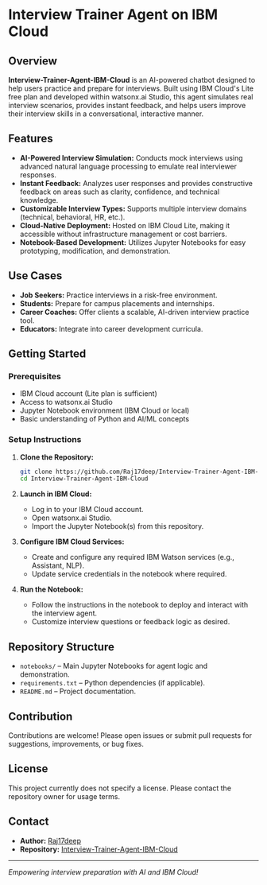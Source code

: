 # Interview Trainer Agent on IBM Cloud

## Overview

**Interview-Trainer-Agent-IBM-Cloud** is an AI-powered chatbot designed to help users practice and prepare for interviews. Built using IBM Cloud's Lite free plan and developed within watsonx.ai Studio, this agent simulates real interview scenarios, provides instant feedback, and helps users improve their interview skills in a conversational, interactive manner.

## Features

- **AI-Powered Interview Simulation:** Conducts mock interviews using advanced natural language processing to emulate real interviewer responses.
- **Instant Feedback:** Analyzes user responses and provides constructive feedback on areas such as clarity, confidence, and technical knowledge.
- **Customizable Interview Types:** Supports multiple interview domains (technical, behavioral, HR, etc.).
- **Cloud-Native Deployment:** Hosted on IBM Cloud Lite, making it accessible without infrastructure management or cost barriers.
- **Notebook-Based Development:** Utilizes Jupyter Notebooks for easy prototyping, modification, and demonstration.

## Use Cases

- **Job Seekers:** Practice interviews in a risk-free environment.
- **Students:** Prepare for campus placements and internships.
- **Career Coaches:** Offer clients a scalable, AI-driven interview practice tool.
- **Educators:** Integrate into career development curricula.

## Getting Started

### Prerequisites

- IBM Cloud account (Lite plan is sufficient)
- Access to watsonx.ai Studio
- Jupyter Notebook environment (IBM Cloud or local)
- Basic understanding of Python and AI/ML concepts

### Setup Instructions

1. **Clone the Repository:**
   ```bash
   git clone https://github.com/Raj17deep/Interview-Trainer-Agent-IBM-Cloud.git
   cd Interview-Trainer-Agent-IBM-Cloud
   ```

2. **Launch in IBM Cloud:**
   - Log in to your IBM Cloud account.
   - Open watsonx.ai Studio.
   - Import the Jupyter Notebook(s) from this repository.

3. **Configure IBM Cloud Services:**
   - Create and configure any required IBM Watson services (e.g., Assistant, NLP).
   - Update service credentials in the notebook where required.

4. **Run the Notebook:**
   - Follow the instructions in the notebook to deploy and interact with the interview agent.
   - Customize interview questions or feedback logic as desired.

## Repository Structure

- `notebooks/` – Main Jupyter Notebooks for agent logic and demonstration.
- `requirements.txt` – Python dependencies (if applicable).
- `README.md` – Project documentation.

## Contribution

Contributions are welcome! Please open issues or submit pull requests for suggestions, improvements, or bug fixes.

## License

This project currently does not specify a license. Please contact the repository owner for usage terms.

## Contact

- **Author:** [Raj17deep](https://github.com/Raj17deep)
- **Repository:** [Interview-Trainer-Agent-IBM-Cloud](https://github.com/Raj17deep/Interview-Trainer-Agent-IBM-Cloud)

---
*Empowering interview preparation with AI and IBM Cloud!*
